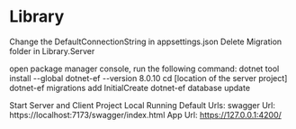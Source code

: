 # Library

Change the DefaultConnectionString in appsettings.json
Delete Migration folder in Library.Server

open package manager console, run the following command:
dotnet tool install --global dotnet-ef --version 8.0.10
cd [location of the server project]
dotnet-ef migrations add InitialCreate
dotnet-ef database update

Start Server and Client Project
Local Running Default Urls:
swagger Url: https://localhost:7173/swagger/index.html
App Url: https://127.0.0.1:4200/
